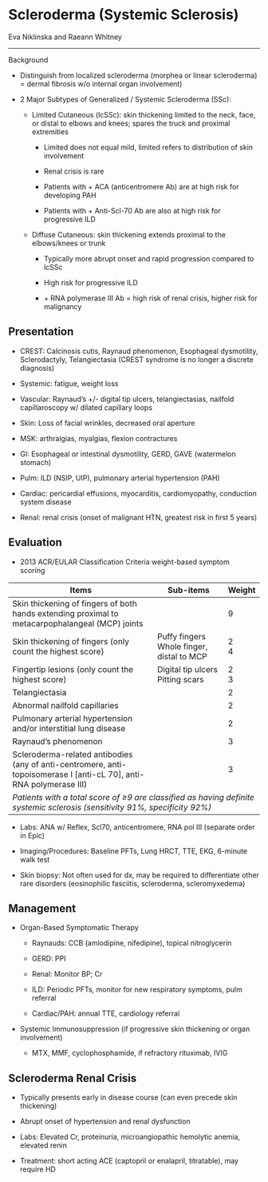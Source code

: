 # Scleroderma (Systemic Sclerosis) 

Eva Niklinska and Raeann Whitney

---

Background

- Distinguish from localized scleroderma (morphea or linear
    scleroderma) = dermal fibrosis w/o internal organ involvement)

- 2 Major Subtypes of Generalized / Systemic Scleroderma (SSc):

    - Limited Cutaneous (lcSSc): skin thickening limited to the neck,
        face, or distal to elbows and knees; spares the truck and proximal
        extremities

        - Limited does not equal mild, limited refers to distribution of
            skin involvement

        - Renal crisis is rare

        - Patients with + ACA (anticentromere Ab) are at high risk for
            developing PAH

        - Patients with + Anti-Scl-70 Ab are also at high risk for
            progressive ILD

    - Diffuse Cutaneous: skin thickening extends proximal to the
        elbows/knees or trunk

        - Typically more abrupt onset and rapid progression compared to
            lcSSc

        - High risk for progressive ILD

        - \+ RNA polymerase III Ab = high risk of renal crisis, higher
            risk for malignancy

## Presentation

- CREST: Calcinosis cutis, Raynaud phenomenon, Esophageal dysmotility,
    Sclerodactyly, Telangiectasia (CREST syndrome is no longer a
    discrete diagnosis)

- Systemic: fatigue, weight loss

- Vascular: Raynaud’s +/- digital tip ulcers, telangiectasias,
    nailfold capillaroscopy w/ dilated capillary loops

- Skin: Loss of facial wrinkles, decreased oral aperture

- MSK: arthralgias, myalgias, flexion contractures

- GI: Esophageal or intestinal dysmotility, GERD, GAVE (watermelon
    stomach)

- Pulm: ILD (NSIP, UIP), pulmonary arterial hypertension (PAH)

- Cardiac: pericardial effusions, myocarditis, cardiomyopathy,
    conduction system disease

- Renal: renal crisis (onset of malignant HTN, greatest risk in first
    5 years)

## Evaluation

- 2013 ACR/EULAR Classification Criteria weight-based symptom
    scoring  

<table>
<colgroup>
<col style="width: 59%" />
<col style="width: 29%" />
<col style="width: 11%" />
</colgroup>
<thead>
<tr class="header">
<th>Items</th>
<th>Sub-items</th>
<th>Weight</th>
</tr>
</thead>
<tbody>
<tr class="odd">
<td>Skin thickening of fingers of both hands extending proximal to
metacarpophalangeal (MCP) joints</td>
<td></td>
<td>9</td>
</tr>
<tr class="even">
<td>Skin thickening of fingers (only count the highest score)</td>
<td>Puffy fingers<br />
Whole finger, distal to MCP</td>
<td>2<br />
4</td>
</tr>
<tr class="odd">
<td>Fingertip lesions (only count the highest score)</td>
<td>Digital tip ulcers<br />
Pitting scars</td>
<td>2<br />
3</td>
</tr>
<tr class="even">
<td>Telangiectasia</td>
<td></td>
<td>2</td>
</tr>
<tr class="odd">
<td>Abnormal nailfold capillaries</td>
<td></td>
<td>2</td>
</tr>
<tr class="even">
<td>Pulmonary arterial hypertension and/or interstitial lung
disease</td>
<td></td>
<td>2</td>
</tr>
<tr class="odd">
<td>Raynaud’s phenomenon</td>
<td></td>
<td>3</td>
</tr>
<tr class="even">
<td>Scleroderma-related antibodies (any of anti-centromere,
anti-topoisomerase I [anti-cL 70], anti-RNA polymerase III)</td>
<td></td>
<td>3</td>
</tr>
<tr class="odd">
<td colspan="3"><em>Patients with a total score of ≥9 are classified as
having definite systemic sclerosis (sensitivity 91%, specificity
92%)</em></td>
</tr>
</tbody>
</table>

- Labs: ANA w/ Reflex, Scl70, anticentromere, RNA pol III (separate
    order in Epic)

- Imaging/Procedures: Baseline PFTs, Lung HRCT, TTE, EKG, 6-minute
    walk test

- Skin biopsy: Not often used for dx, may be required to differentiate
    other rare disorders (eosinophilic fasciitis, scleroderma,
    scleromyxedema)

## Management

- Organ-Based Symptomatic Therapy

    - Raynauds: CCB (amlodipine, nifedipine), topical nitroglycerin

    - GERD: PPI

    - Renal: Monitor BP; Cr

    - ILD: Periodic PFTs, monitor for new respiratory symptoms, pulm
        referral

    - Cardiac/PAH: annual TTE, cardiology referral

- Systemic Immunosuppression (if progressive skin thickening or organ
    involvement)

    - MTX, MMF, cyclophosphamide, if refractory rituximab, IVIG 

## Scleroderma Renal Crisis

- Typically presents early in disease course (can even precede skin
    thickening)

- Abrupt onset of hypertension and renal dysfunction

- Labs: Elevated Cr, proteinuria, microangiopathic hemolytic anemia,
    elevated renin

- Treatment: short acting ACE (captopril or enalapril, titratable),
    may require HD
